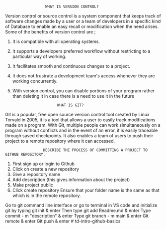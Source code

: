                       WHAT IS VERSION CONTROL?
Version control or source control is a system component that keeps track of software changes made by a user or a team of developers in a specific kind of Database to enable an easy recall or modification when the need arises. 
 Some of the benefits of version control are ;
1. It is compatible with all operating systems. 
2. It supports a developers preferred workflow without restricting to a particular way of working. 
3. It facilitates smooth and continuous changes to a project. 
4. It does not frustrate a development team's  access whenever they are working concurrently. 
5. With version control, you can disable portions of your program rather than deleting it in case there is a need to use it in the future  




                           WHAT IS GIT?

Git is a popular, free open source version control tool created by Linux Torvald in 2005, it is a tool that allows a user to easily track modifications made on a program. With Git, multiple people can work simultaneously on a program without conflicts and in the event of an error, it is easily traceable through saved checkpoints. It also enables a team of users to push their project to a remote repository where it can accessed. 






                     DESCRIBE THE PROCESS OF COMMITTING A PROJECT TO GITHUB REPOSITORY.


1. First sign up or login to Github
2. Click on create a new repository
3. Give a repository name
4. Add description (this gives information about the project)
5. Make project public
6. Click create repository
Ensure that your folder name is the same as that which is in the remote repository.

Go to git command line interface or go to terminal in VS code and initialize git by typing git init & enter
Then type git add Readme.md & enter
Type commit - m "description" & enter
Type git branch - m main & enter
Git remote & enter
Git push & enter
#   t d - i n t r o - g i t h u b - b a s i c s  
 